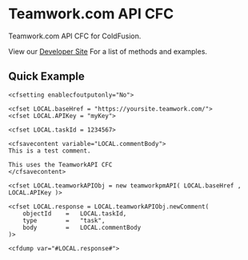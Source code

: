 Teamwork.com API CFC
==============

Teamwork.com API CFC for ColdFusion.

View our [Developer Site](http://developer.teamwork.com/apicomponent) For a list of methods and examples.

Quick Example
-------------

```
<cfsetting enablecfoutputonly="No">

<cfset LOCAL.baseHref = "https://yoursite.teamwork.com/">
<cfset LOCAL.APIKey = "myKey">

<cfset LOCAL.taskId = 1234567>

<cfsavecontent variable="LOCAL.commentBody">
This is a test comment.

This uses the TeamworkAPI CFC
</cfsavecontent>

<cfset LOCAL.teamworkAPIObj = new teamworkpmAPI( LOCAL.baseHref , LOCAL.APIKey )>

<cfset LOCAL.response = LOCAL.teamworkAPIObj.newComment(
	objectId	=	LOCAL.taskId,
	type		=	"task",
	body		=	LOCAL.commentBody
)>

<cfdump var="#LOCAL.response#">
```
